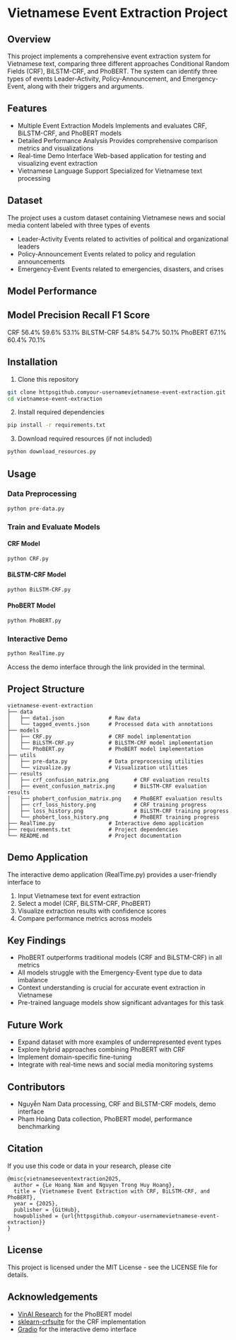 # Vietnamese Event Extraction Project

## Overview

This project implements a comprehensive event extraction system for Vietnamese text, comparing three different approaches Conditional Random Fields (CRF), BiLSTM-CRF, and PhoBERT. The system can identify three types of events Leader-Activity, Policy-Announcement, and Emergency-Event, along with their triggers and arguments.

## Features

- Multiple Event Extraction Models Implements and evaluates CRF, BiLSTM-CRF, and PhoBERT models
- Detailed Performance Analysis Provides comprehensive comparison metrics and visualizations
- Real-time Demo Interface Web-based application for testing and visualizing event extraction
- Vietnamese Language Support Specialized for Vietnamese text processing

## Dataset

The project uses a custom dataset containing Vietnamese news and social media content labeled with three types of events
- Leader-Activity Events related to activities of political and organizational leaders
- Policy-Announcement Events related to policy and regulation announcements
- Emergency-Event Events related to emergencies, disasters, and crises

## Model Performance

 Model  Precision  Recall  F1 Score 
------------------------------------
 CRF  56.4%  59.6%  53.1% 
 BiLSTM-CRF  54.8%  54.7%  50.1% 
 PhoBERT  67.1%  60.4%  70.1% 

## Installation

1. Clone this repository
```bash
git clone httpsgithub.comyour-usernamevietnamese-event-extraction.git
cd vietnamese-event-extraction
```

2. Install required dependencies
```bash
pip install -r requirements.txt
```

3. Download required resources (if not included)
```bash
python download_resources.py
```

## Usage

### Data Preprocessing
```bash
python pre-data.py
```

### Train and Evaluate Models

#### CRF Model
```bash
python CRF.py
```

#### BiLSTM-CRF Model
```bash
python BiLSTM-CRF.py
```

#### PhoBERT Model
```bash
python PhoBERT.py
```

### Interactive Demo
```bash
python RealTime.py
```
Access the demo interface through the link provided in the terminal.

## Project Structure

```
vietnamese-event-extraction
├── data
│   ├── data1.json              # Raw data
│   └── tagged_events.json      # Processed data with annotations
├── models
│   ├── CRF.py                  # CRF model implementation
│   ├── BiLSTM-CRF.py           # BiLSTM-CRF model implementation
│   └── PhoBERT.py              # PhoBERT model implementation
├── utils
│   ├── pre-data.py             # Data preprocessing utilities
│   └── vizualize.py            # Visualization utilities
├── results
│   ├── crf_confusion_matrix.png        # CRF evaluation results
│   ├── event_confusion_matrix.png      # BiLSTM-CRF evaluation results
│   ├── phobert_confusion_matrix.png    # PhoBERT evaluation results
│   ├── crf_loss_history.png            # CRF training progress
│   ├── loss_history.png                # BiLSTM-CRF training progress
│   └── phobert_loss_history.png        # PhoBERT training progress
├── RealTime.py                 # Interactive demo application
├── requirements.txt            # Project dependencies
└── README.md                   # Project documentation
```

## Demo Application

The interactive demo application (RealTime.py) provides a user-friendly interface to

1. Input Vietnamese text for event extraction
2. Select a model (CRF, BiLSTM-CRF, PhoBERT)
3. Visualize extraction results with confidence scores
4. Compare performance metrics across models

## Key Findings

- PhoBERT outperforms traditional models (CRF and BiLSTM-CRF) in all metrics
- All models struggle with the Emergency-Event type due to data imbalance
- Context understanding is crucial for accurate event extraction in Vietnamese
- Pre-trained language models show significant advantages for this task

## Future Work

- Expand dataset with more examples of underrepresented event types
- Explore hybrid approaches combining PhoBERT with CRF
- Implement domain-specific fine-tuning
- Integrate with real-time news and social media monitoring systems

## Contributors

- Nguyễn Nam Data processing, CRF and BiLSTM-CRF models, demo interface
- Phạm Hoàng Data collection, PhoBERT model, performance benchmarking

## Citation

If you use this code or data in your research, please cite
```
@misc{vietnameseeventextraction2025,
  author = {Le Hoang Nam and Nguyen Trong Huy Hoang},
  title = {Vietnamese Event Extraction with CRF, BiLSTM-CRF, and PhoBERT},
  year = {2025},
  publisher = {GitHub},
  howpublished = {url{httpsgithub.comyour-usernamevietnamese-event-extraction}}
}
```

## License

This project is licensed under the MIT License - see the LICENSE file for details.

## Acknowledgements

- [VinAI Research](httpsgithub.comVinAIResearchPhoBERT) for the PhoBERT model
- [sklearn-crfsuite](httpsgithub.comTeamHG-Memexsklearn-crfsuite) for the CRF implementation
- [Gradio](httpswww.gradio.app) for the interactive demo interface
